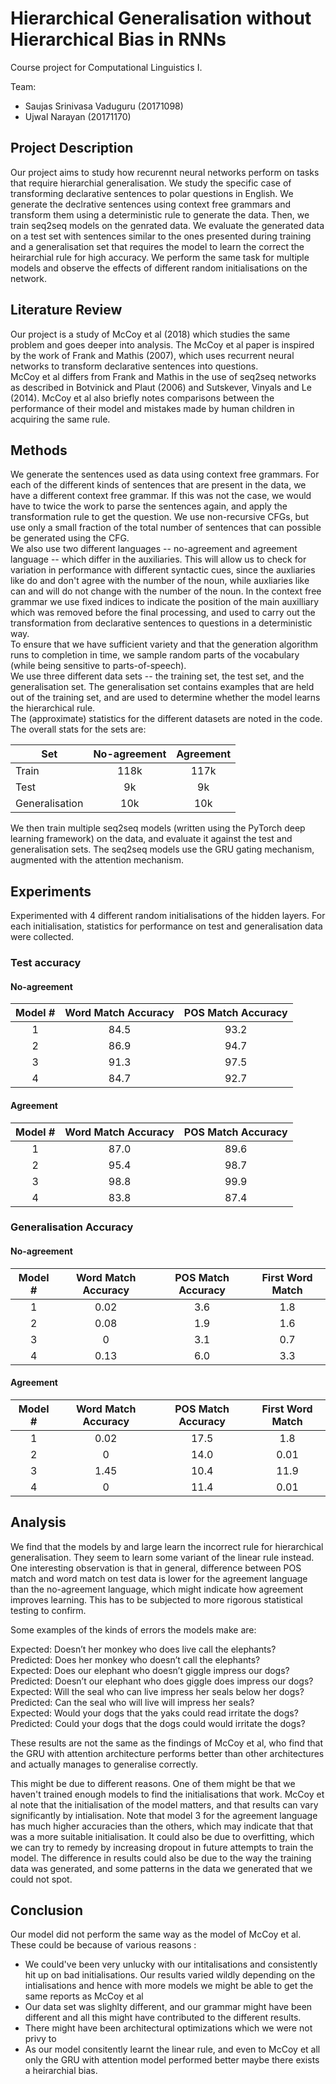 # Hierarchical Generalisation without Hierarchical Bias in RNNs

Course project for Computational Linguistics I.

Team:
- Saujas Srinivasa Vaduguru (20171098)
- Ujwal Narayan (20171170)

## Project Description

Our project aims to study how recurennt neural networks perform on tasks that require hierarchial generalisation. We study the specific case of transforming declarative sentences to polar questions in English. We generate the declrative sentences using context free grammars and transform them using a deterministic rule to generate the data. Then, we train seq2seq models on the genrated data. We evaluate the generated data on a test set with sentences similar to the ones presented during training and a generalisation set that requires the model to learn the correct the heirarchial rule for high accuracy. We perform the same task for multiple models and observe the effects of different random initialisations on the network. 

## Literature Review

Our project is a study of McCoy et al (2018) which studies the same problem and goes deeper into analysis. The McCoy et al paper is inspired by the work of Frank and Mathis (2007), which uses recurrent neural networks to transform declarative sentences into questions. <br>
McCoy et al differs from Frank and Mathis in the use of seq2seq networks as described in Botvinick and Plaut (2006) and Sutskever, Vinyals and Le (2014). 
McCoy et al also briefly notes comparisons between the performance of their model and mistakes made by human children in acquiring the same rule. 

## Methods

We generate the sentences used as data using context free grammars. For each of the different kinds of sentences that are present in the data, we have a different context free grammar. If this was not the case, we would have to twice the work to parse the sentences again, and apply the transformation rule to get the question. We use non-recursive CFGs, but use only a small fraction of the total number of sentences that can possible be generated using the CFG. <br>
We also use two different languages -- no-agreement and agreement language -- which differ in the auxiliaries. This will allow us to check for variation in performance with different syntactic cues, since the auxliaries like do and don't agree with the number of the noun, while auxliaries like can and will do not change with the number of the noun.
In the context free grammar we use fixed indices to indicate the position of the main auxilliary which was removed before the final processing, and used to carry out the transformation from declarative sentences to questions in a deterministic way. <br>
To ensure that we have sufficient variety and that the generation algorithm runs to completion in time, we sample random parts of the vocabulary (while being sensitive to parts-of-speech). <br>
We use three different data sets -- the training set, the test set, and the generalisation set. The generalisation set contains examples that are held out of the training set, and are used to determine whether the model learns the hierarchical rule. <br>
The (approximate) statistics for the different datasets are noted in the code. The overall stats for the sets are:

| Set | No-agreement | Agreement |
| ------------- |:-------------:|:-------------:|
| Train | 118k | 117k |
| Test | 9k | 9k |
| Generalisation | 10k | 10k |

We then train multiple seq2seq models (written using the PyTorch deep learning framework) on the data, and evaluate it against the test and generalisation sets. The seq2seq models use the GRU gating mechanism, augmented with the attention mechanism. 

## Experiments

Experimented with 4 different random initialisations of the hidden layers. For each initialisation, statistics for performance on test and generalisation data were collected.

### Test accuracy

#### No-agreement

| Model # | Word Match Accuracy | POS Match Accuracy |
| :------: | :------: | :------: |
| 1 | 84.5 | 93.2 |
| 2 | 86.9 | 94.7 |
| 3 | 91.3 | 97.5 |
| 4 | 84.7 | 92.7 |

#### Agreement

| Model # | Word Match Accuracy | POS Match Accuracy |
| :------: | :------: | :------: |
| 1 | 87.0 | 89.6 |
| 2 | 95.4 | 98.7 |
| 3 | 98.8 | 99.9 |
| 4 | 83.8 | 87.4 |

### Generalisation Accuracy

#### No-agreement

| Model # | Word Match Accuracy | POS Match Accuracy | First Word Match |
| :------: | :------: | :------: | :------: |
| 1 | 0.02 | 3.6 | 1.8 |
| 2 | 0.08 | 1.9 | 1.6 |
| 3 | 0 | 3.1 | 0.7 |
| 4 | 0.13 | 6.0 | 3.3 |

#### Agreement

| Model # | Word Match Accuracy | POS Match Accuracy | First Word Match |
| :------: | :------: | :------: | :------: |
| 1 | 0.02 | 17.5 | 1.8 |
| 2 | 0 | 14.0 | 0.01 |
| 3 | 1.45 | 10.4 | 11.9 |
| 4 | 0 | 11.4 | 0.01 |

## Analysis

We find that the models by and large learn the incorrect rule for hierarchical generalisation. They seem to learn some variant of the linear rule instead. One interesting observation is that in general, difference between POS match and word match on test data is lower for the agreement language than the no-agreement language, which might indicate how agreement improves learning. This has to be subjected to more rigorous statistical testing to confirm. <br>

Some examples of the kinds of errors the models make are:

Expected: Doesn’t her monkey who does live call the elephants? <br>
Predicted: Does her monkey who doesn’t call the elephants?<br>
Expected: Does our elephant who doesn’t giggle impress our dogs?<br>
Predicted: Doesn’t our elephant who does giggle does impress our dogs?<br>
Expected: Will the seal who can live impress her seals below her dogs?<br>
Predicted: Can the seal who will live will impress her seals?<br>
Expected: Would your dogs that the yaks could read irritate the dogs?<br>
Predicted: Could your dogs that the dogs could would irritate the dogs?<br>

These results are not the same as the findings of McCoy et al, who find that the GRU with attention architecture performs better than other architectures and actually manages to generalise correctly. <br>

This might be due to different reasons. One of them might be that we haven't trained enough models to find the initialisations that work. McCoy et al note that the initialisation of the model matters, and that results can vary significantly by intialisation. Note that model 3 for the agreement language has much higher accuracies than the others, which may indicate that that was a more suitable initialisation.
It could also be due to overfitting, which we can try to remedy by increasing dropout in future attempts to train the model. The difference in results could also be due to the way the training data was generated, and some patterns in the data we generated that we could not spot.

## Conclusion

Our model did not perform the same way as the model of McCoy et al. These could be because of various reasons :

+ We could've been very unlucky with our intitalisations and consistently hit up on bad initialisations. Our results varied wildly depending on the intialisations and hence with more models we might be able to get the same reports as McCoy et al 
+ Our data set was slighlty different, and our grammar might have been different and all this might have contributed to the different results.
+ There might have been architectural optimizations which we were not privy to
+ As our model consitently learnt the linear rule, and even to McCoy et all only the GRU with attention model performed better maybe there exists a heirarchial bias.


